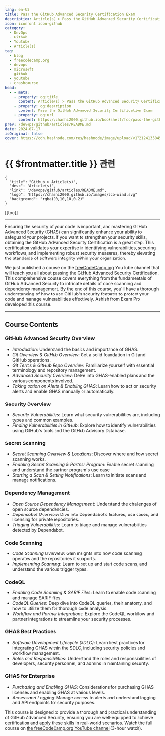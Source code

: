 ```yaml
---
lang: en-US
title: Pass the GitHub Advanced Security Certification Exam
description: Article(s) > Pass the GitHub Advanced Security Certification Exam
icon: iconfont icon-github
category: 
  - DevOps
  - Github
  - Youtube
  - Article(s)
tag: 
  - blog
  - freecodecamp.org
  - devops
  - microsoft
  - github
  - youtube
  - crashcourse
head:
  - - meta:
    - property: og:title
      content: Article(s) > Pass the GitHub Advanced Security Certification Exam
    - property: og:description
      content: Pass the GitHub Advanced Security Certification Exam
    - property: og:url
      content: https://chanhi2000.github.io/bookshelf/fcc/pass-the-github-advanced-security-certification-exam.html
prev: /devops/github/articles/README.md
date: 2024-07-17
isOriginal: false
cover: https://cdn.hashnode.com/res/hashnode/image/upload/v1721241358453/d5d3a160-5d4f-4058-8e80-3026c936ac7b.png
---
```


# {{ $frontmatter.title }} 관련

```component VPCard
{
  "title": "Github > Article(s)",
  "desc": "Article(s)",
  "link": "/devops/github/articles/README.md",
  "logo": "https://chanhi2000.github.io/images/ico-wind.svg",
  "background": "rgba(10,10,10,0.2)"
}
```

[[toc]]

---

<SiteInfo
  name="Pass the GitHub Advanced Security Certification Exam"
  desc="Ensuring the security of your code is important, and mastering GitHub Advanced Security (GHAS) can significantly enhance your ability to safeguard your projects. If you want to strengthen your security skills, obtaining the GitHub Advanced Security C..."
  url="https://freecodecamp.org/news/pass-the-github-advanced-security-certification-exam/"
  logo="https://cdn.freecodecamp.org/universal/favicons/favicon.ico"
  preview="https://cdn.hashnode.com/res/hashnode/image/upload/v1721241358453/d5d3a160-5d4f-4058-8e80-3026c936ac7b.png"/>

Ensuring the security of your code is important, and mastering GitHub Advanced Security (GHAS) can significantly enhance your ability to safeguard your projects. If you want to strengthen your security skills, obtaining the GitHub Advanced Security Certification is a great step. This certification validates your expertise in identifying vulnerabilities, securing workflows, and implementing robust security measures, thereby elevating the standards of software integrity within your organization.

We just published a course on the [<FontIcon icon="fa-brands fa-free-code-camp"/>freeCodeCamp.org](http://freeCodeCamp.org) YouTube channel that will teach you all about passing the GitHub Advanced Security Certification. This comprehensive course covers everything from the fundamentals of GitHub Advanced Security to intricate details of code scanning and dependency management. By the end of this course, you'll have a thorough understanding of how to use GitHub's security features to protect your code and manage vulnerabilities effectively. Ashish from Exam Pro developed this course.

---

## Course Contents

### GitHub Advanced Security Overview

- *Introduction*: Understand the basics and importance of GHAS.
- *Git Overview & GitHub Overview*: Get a solid foundation in Git and GitHub operations.
- *Git Terms & GitHub Repo Overview*: Familiarize yourself with essential terminology and repository management.
- *Advanced Security Overview*: Delve into GHAS-enabled plans and the various components involved.
- *Taking action on Alerts & Enabling GHAS*: Learn how to act on security alerts and enable GHAS manually or automatically.

### Security Overview

- *Security Vulnerabilities*: Learn what security vulnerabilities are, including types and common examples.
- *Finding Vulnerabilities in GitHub*: Explore how to identify vulnerabilities using GitHub's tools and the GitHub Advisory Database.

### Secret Scanning

- *Secret Scanning Overview & Locations*: Discover where and how secret scanning works.
- *Enabling Secret Scanning & Partner Program*: Enable secret scanning and understand the partner program's use case.
- *Starting a Scan & Setting Notifications*: Learn to initiate scans and manage notifications.

### Dependency Management

- *Open Source Dependency Management*: Understand the challenges of open source dependencies.
- *Dependabot Overview*: Dive into Dependabot’s features, use cases, and licensing for private repositories.
- *Triaging Vulnerabilities*: Learn to triage and manage vulnerabilities detected by Dependabot.

### Code Scanning

- *Code Scanning Overview*: Gain insights into how code scanning operates and the repositories it supports.
- *Implementing Scanning*: Learn to set up and start code scans, and understand the various trigger types.

### CodeQL

- *Enabling Code Scanning & SARIF Files*: Learn to enable code scanning and manage SARIF files.
- *CodeQL Queries*: Deep dive into CodeQL queries, their anatomy, and how to utilize them for thorough code analysis.
- *Workflow and Partner Integrations*: Explore the CodeQL workflow and partner integrations to streamline your security processes.

### GHAS Best Practices

- *Software Development Lifecycle (SDLC)*: Learn best practices for integrating GHAS within the SDLC, including security policies and workflow management.
- *Roles and Responsibilities*: Understand the roles and responsibilities of developers, security personnel, and admins in maintaining security.

### GHAS for Enterprise

- *Purchasing and Enabling GHAS*: Considerations for purchasing GHAS licenses and enabling GHAS at various levels.
- *Access and Logging*: Manage access to alerts and understand logging and API endpoints for security purposes.

This course is designed to provide a thorough and practical understanding of GitHub Advanced Security, ensuring you are well-equipped to achieve certification and apply these skills in real-world scenarios. Watch the full course on [<FontIcon icon="fa-brands fa-youtube"/>the freeCodeCamp.org YouTube channel](https://youtu.be/i740xlsqxEM) (3-hour watch).

<VidStack src="youtube/i740xlsqxEM" />

